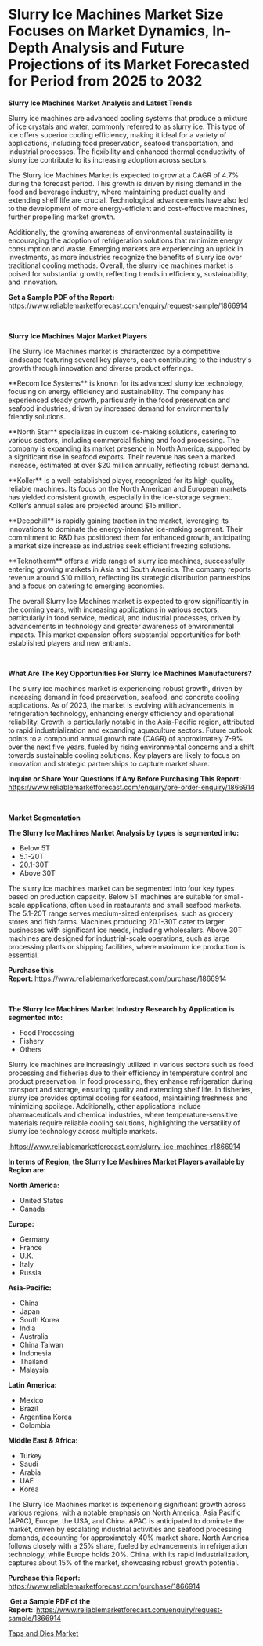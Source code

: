 <p><h1>Slurry Ice Machines Market Size Focuses on Market Dynamics, In-Depth Analysis and Future Projections of its Market Forecasted for Period from 2025 to 2032</h1></p><p><strong>Slurry Ice Machines Market Analysis and Latest Trends</strong></p>
<p><p>Slurry ice machines are advanced cooling systems that produce a mixture of ice crystals and water, commonly referred to as slurry ice. This type of ice offers superior cooling efficiency, making it ideal for a variety of applications, including food preservation, seafood transportation, and industrial processes. The flexibility and enhanced thermal conductivity of slurry ice contribute to its increasing adoption across sectors.</p><p>The Slurry Ice Machines Market is expected to grow at a CAGR of 4.7% during the forecast period. This growth is driven by rising demand in the food and beverage industry, where maintaining product quality and extending shelf life are crucial. Technological advancements have also led to the development of more energy-efficient and cost-effective machines, further propelling market growth. </p><p>Additionally, the growing awareness of environmental sustainability is encouraging the adoption of refrigeration solutions that minimize energy consumption and waste. Emerging markets are experiencing an uptick in investments, as more industries recognize the benefits of slurry ice over traditional cooling methods. Overall, the slurry ice machines market is poised for substantial growth, reflecting trends in efficiency, sustainability, and innovation.</p></p>
<p><strong>Get a Sample PDF of the Report:&nbsp;</strong> <a href="https://www.reliablemarketforecast.com/enquiry/request-sample/1866914?utm_campaign=2594&utm_medium=2&utm_source=Github&utm_content=ia&utm_term=19022025&utm_id=slurry-ice-machines">https://www.reliablemarketforecast.com/enquiry/request-sample/1866914</a></p>
<p>&nbsp;</p>
<p><strong>Slurry Ice Machines Major Market Players</strong></p>
<p><p>The Slurry Ice Machines market is characterized by a competitive landscape featuring several key players, each contributing to the industry's growth through innovation and diverse product offerings.</p><p>**Recom Ice Systems** is known for its advanced slurry ice technology, focusing on energy efficiency and sustainability. The company has experienced steady growth, particularly in the food preservation and seafood industries, driven by increased demand for environmentally friendly solutions.</p><p>**North Star** specializes in custom ice-making solutions, catering to various sectors, including commercial fishing and food processing. The company is expanding its market presence in North America, supported by a significant rise in seafood exports. Their revenue has seen a marked increase, estimated at over $20 million annually, reflecting robust demand.</p><p>**Koller** is a well-established player, recognized for its high-quality, reliable machines. Its focus on the North American and European markets has yielded consistent growth, especially in the ice-storage segment. Koller’s annual sales are projected around $15 million.</p><p>**Deepchill** is rapidly gaining traction in the market, leveraging its innovations to dominate the energy-intensive ice-making segment. Their commitment to R&D has positioned them for enhanced growth, anticipating a market size increase as industries seek efficient freezing solutions.</p><p>**Teknotherm** offers a wide range of slurry ice machines, successfully entering growing markets in Asia and South America. The company reports revenue around $10 million, reflecting its strategic distribution partnerships and a focus on catering to emerging economies.</p><p>The overall Slurry Ice Machines market is expected to grow significantly in the coming years, with increasing applications in various sectors, particularly in food service, medical, and industrial processes, driven by advancements in technology and greater awareness of environmental impacts. This market expansion offers substantial opportunities for both established players and new entrants.</p></p>
<p>&nbsp;</p>
<p><strong>What Are The Key Opportunities For Slurry Ice Machines Manufacturers?</strong></p>
<p><p>The slurry ice machines market is experiencing robust growth, driven by increasing demand in food preservation, seafood, and concrete cooling applications. As of 2023, the market is evolving with advancements in refrigeration technology, enhancing energy efficiency and operational reliability. Growth is particularly notable in the Asia-Pacific region, attributed to rapid industrialization and expanding aquaculture sectors. Future outlook points to a compound annual growth rate (CAGR) of approximately 7-9% over the next five years, fueled by rising environmental concerns and a shift towards sustainable cooling solutions. Key players are likely to focus on innovation and strategic partnerships to capture market share.</p></p>
<p><strong>Inquire or Share Your Questions If Any Before Purchasing This Report:</strong> <a href="https://www.reliablemarketforecast.com/enquiry/pre-order-enquiry/1866914?utm_campaign=2594&utm_medium=2&utm_source=Github&utm_content=ia&utm_term=19022025&utm_id=slurry-ice-machines">https://www.reliablemarketforecast.com/enquiry/pre-order-enquiry/1866914</a></p>
<p>&nbsp;</p>
<p><strong>Market Segmentation</strong></p>
<p><strong>The Slurry Ice Machines Market Analysis by types is segmented into:</strong></p>
<p><ul><li>Below 5T</li><li>5.1-20T</li><li>20.1-30T</li><li>Above 30T</li></ul></p>
<p><p>The slurry ice machines market can be segmented into four key types based on production capacity. Below 5T machines are suitable for small-scale applications, often used in restaurants and small seafood markets. The 5.1-20T range serves medium-sized enterprises, such as grocery stores and fish farms. Machines producing 20.1-30T cater to larger businesses with significant ice needs, including wholesalers. Above 30T machines are designed for industrial-scale operations, such as large processing plants or shipping facilities, where maximum ice production is essential.</p></p>
<p><strong>Purchase this Report:&nbsp;</strong><a href="https://www.reliablemarketforecast.com/purchase/1866914?utm_campaign=2594&utm_medium=2&utm_source=Github&utm_content=ia&utm_term=19022025&utm_id=slurry-ice-machines">https://www.reliablemarketforecast.com/purchase/1866914</a></p>
<p>&nbsp;</p>
<p><strong>The Slurry Ice Machines Market Industry Research by Application is segmented into:</strong></p>
<p><ul><li>Food Processing</li><li>Fishery</li><li>Others</li></ul></p>
<p><p>Slurry ice machines are increasingly utilized in various sectors such as food processing and fisheries due to their efficiency in temperature control and product preservation. In food processing, they enhance refrigeration during transport and storage, ensuring quality and extending shelf life. In fisheries, slurry ice provides optimal cooling for seafood, maintaining freshness and minimizing spoilage. Additionally, other applications include pharmaceuticals and chemical industries, where temperature-sensitive materials require reliable cooling solutions, highlighting the versatility of slurry ice technology across multiple markets.</p></p>
<p><a href="https://www.reliablemarketforecast.com/slurry-ice-machines-r1866914?utm_campaign=2594&utm_medium=2&utm_source=Github&utm_content=ia&utm_term=19022025&utm_id=slurry-ice-machines">&nbsp;https://www.reliablemarketforecast.com/slurry-ice-machines-r1866914</a></p>
<p><strong>In terms of Region, the Slurry Ice Machines Market Players available by Region are:</strong></p>
<p>
    <p> <strong> North America: </strong>
        <ul>
            <li>United States</li>
            <li>Canada</li>
        </ul>
        </p> 
    <p> <strong> Europe: </strong>
        <ul>
            <li>Germany</li>
            <li>France</li>
            <li>U.K.</li>
            <li>Italy</li>
            <li>Russia</li>
        </ul>
        </p> 
    <p> <strong> Asia-Pacific: </strong>
        <ul>
            <li>China</li>
            <li>Japan</li>
            <li>South Korea</li>
            <li>India</li>
            <li>Australia</li>
            <li>China Taiwan</li>
            <li>Indonesia</li>
            <li>Thailand</li>
            <li>Malaysia</li>
        </ul>
        </p> 
    <p> <strong> Latin America: </strong>
        <ul>
            <li>Mexico</li>
            <li>Brazil</li>
            <li>Argentina Korea</li>
            <li>Colombia</li>
        </ul>
        </p> 
    <p> <strong> Middle East & Africa: </strong>
        <ul>
            <li>Turkey</li>
            <li>Saudi</li>
            <li>Arabia</li>
            <li>UAE</li>
            <li>Korea</li>
        </ul>
    </p>
    </p>
<p><p>The Slurry Ice Machines market is experiencing significant growth across various regions, with a notable emphasis on North America, Asia Pacific (APAC), Europe, the USA, and China. APAC is anticipated to dominate the market, driven by escalating industrial activities and seafood processing demands, accounting for approximately 40% market share. North America follows closely with a 25% share, fueled by advancements in refrigeration technology, while Europe holds 20%. China, with its rapid industrialization, captures about 15% of the market, showcasing robust growth potential.</p></p>
<p><strong>Purchase this Report: </strong><a href="https://www.reliablemarketforecast.com/purchase/1866914?utm_campaign=2594&utm_medium=2&utm_source=Github&utm_content=ia&utm_term=19022025&utm_id=slurry-ice-machines">https://www.reliablemarketforecast.com/purchase/1866914</a></p>
<p>&nbsp;<strong>Get a Sample PDF of the Report:&nbsp;&nbsp;</strong><a href="https://www.reliablemarketforecast.com/enquiry/request-sample/1866914?utm_campaign=2594&utm_medium=2&utm_source=Github&utm_content=ia&utm_term=19022025&utm_id=slurry-ice-machines">https://www.reliablemarketforecast.com/enquiry/request-sample/1866914</a></p>
<p><strong></strong></p>
<p><p><a href="https://github.com/phumlaaijem/Market-Research-Report-List-1/blob/main/taps-and-dies-market.md?utm_campaign=2594&utm_medium=2&utm_source=Github&utm_content=ia&utm_term=19022025&utm_id=slurry-ice-machines">Taps and Dies Market</a></p></p>